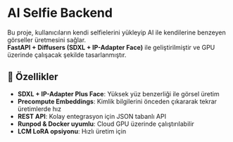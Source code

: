 # AI Selfie Backend

Bu proje, kullanıcıların kendi selfielerini yükleyip AI ile kendilerine benzeyen görseller üretmesini sağlar.  
**FastAPI + Diffusers (SDXL + IP-Adapter Face)** ile geliştirilmiştir ve GPU üzerinde çalışacak şekilde tasarlanmıştır.  

## 🚀 Özellikler
- **SDXL + IP-Adapter Plus Face**: Yüksek yüz benzerliği ile görsel üretim
- **Precompute Embeddings**: Kimlik bilgilerini önceden çıkararak tekrar üretimlerde hız
- **REST API**: Kolay entegrasyon için JSON tabanlı API
- **Runpod & Docker uyumlu**: Cloud GPU üzerinde çalıştırılabilir
- **LCM LoRA opsiyonu**: Hızlı üretim için
